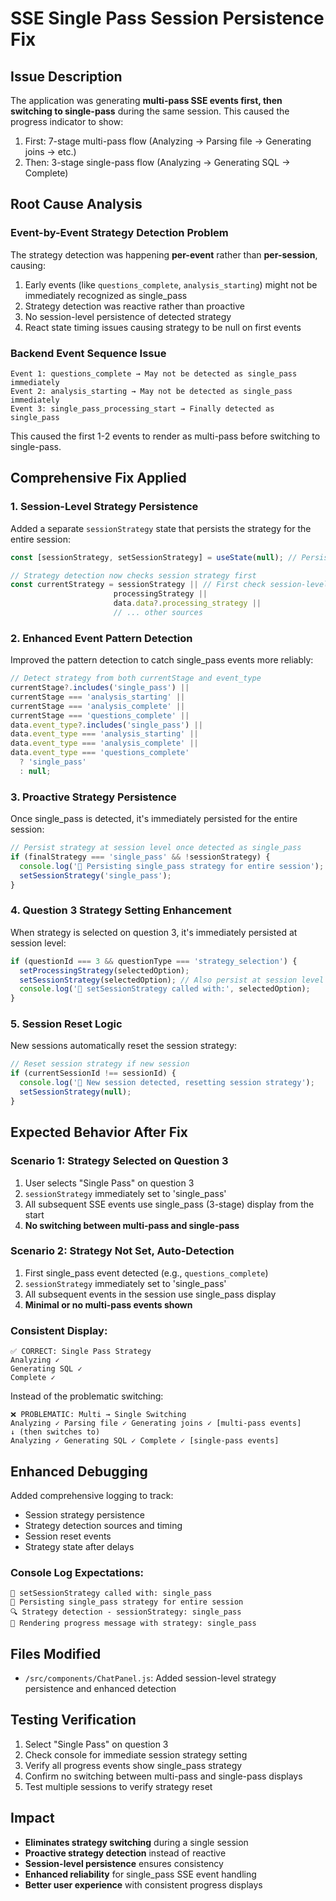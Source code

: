 # SSE Single Pass Session Persistence Fix

## Issue Description

The application was generating **multi-pass SSE events first, then switching to single-pass** during the same session. This caused the progress indicator to show:

1. First: 7-stage multi-pass flow (Analyzing → Parsing file → Generating joins → etc.)
2. Then: 3-stage single-pass flow (Analyzing → Generating SQL → Complete)

## Root Cause Analysis

### Event-by-Event Strategy Detection Problem

The strategy detection was happening **per-event** rather than **per-session**, causing:

1. Early events (like `questions_complete`, `analysis_starting`) might not be immediately recognized as single_pass
2. Strategy detection was reactive rather than proactive
3. No session-level persistence of detected strategy
4. React state timing issues causing strategy to be null on first events

### Backend Event Sequence Issue

```
Event 1: questions_complete → May not be detected as single_pass immediately
Event 2: analysis_starting → May not be detected as single_pass immediately
Event 3: single_pass_processing_start → Finally detected as single_pass
```

This caused the first 1-2 events to render as multi-pass before switching to single-pass.

## Comprehensive Fix Applied

### 1. Session-Level Strategy Persistence

Added a separate `sessionStrategy` state that persists the strategy for the entire session:

```javascript
const [sessionStrategy, setSessionStrategy] = useState(null); // Persist strategy for entire session

// Strategy detection now checks session strategy first
const currentStrategy = sessionStrategy || // First check session-level strategy
                       processingStrategy ||
                       data.data?.processing_strategy ||
                       // ... other sources
```

### 2. Enhanced Event Pattern Detection

Improved the pattern detection to catch single_pass events more reliably:

```javascript
// Detect strategy from both currentStage and event_type
currentStage?.includes('single_pass') ||
currentStage === 'analysis_starting' ||
currentStage === 'analysis_complete' ||
currentStage === 'questions_complete' ||
data.event_type?.includes('single_pass') ||
data.event_type === 'analysis_starting' ||
data.event_type === 'analysis_complete' ||
data.event_type === 'questions_complete'
  ? 'single_pass'
  : null;
```

### 3. Proactive Strategy Persistence

Once single_pass is detected, it's immediately persisted for the entire session:

```javascript
// Persist strategy at session level once detected as single_pass
if (finalStrategy === 'single_pass' && !sessionStrategy) {
  console.log('💾 Persisting single_pass strategy for entire session');
  setSessionStrategy('single_pass');
}
```

### 4. Question 3 Strategy Setting Enhancement

When strategy is selected on question 3, it's immediately persisted at session level:

```javascript
if (questionId === 3 && questionType === 'strategy_selection') {
  setProcessingStrategy(selectedOption);
  setSessionStrategy(selectedOption); // Also persist at session level
  console.log('💾 setSessionStrategy called with:', selectedOption);
}
```

### 5. Session Reset Logic

New sessions automatically reset the session strategy:

```javascript
// Reset session strategy if new session
if (currentSessionId !== sessionId) {
  console.log('🔄 New session detected, resetting session strategy');
  setSessionStrategy(null);
}
```

## Expected Behavior After Fix

### Scenario 1: Strategy Selected on Question 3

1. User selects "Single Pass" on question 3
2. `sessionStrategy` immediately set to 'single_pass'
3. All subsequent SSE events use single_pass (3-stage) display from the start
4. **No switching between multi-pass and single-pass**

### Scenario 2: Strategy Not Set, Auto-Detection

1. First single_pass event detected (e.g., `questions_complete`)
2. `sessionStrategy` immediately set to 'single_pass'
3. All subsequent events in the session use single_pass display
4. **Minimal or no multi-pass events shown**

### Consistent Display:

```
✅ CORRECT: Single Pass Strategy
Analyzing ✓
Generating SQL ✓
Complete ✓
```

Instead of the problematic switching:

```
❌ PROBLEMATIC: Multi → Single Switching
Analyzing ✓ Parsing file ✓ Generating joins ✓ [multi-pass events]
↓ (then switches to)
Analyzing ✓ Generating SQL ✓ Complete ✓ [single-pass events]
```

## Enhanced Debugging

Added comprehensive logging to track:

- Session strategy persistence
- Strategy detection sources and timing
- Session reset events
- Strategy state after delays

### Console Log Expectations:

```
💾 setSessionStrategy called with: single_pass
💾 Persisting single_pass strategy for entire session
🔍 Strategy detection - sessionStrategy: single_pass
🎨 Rendering progress message with strategy: single_pass
```

## Files Modified

- `/src/components/ChatPanel.js`: Added session-level strategy persistence and enhanced detection

## Testing Verification

1. Select "Single Pass" on question 3
2. Check console for immediate session strategy setting
3. Verify all progress events show single_pass strategy
4. Confirm no switching between multi-pass and single-pass displays
5. Test multiple sessions to verify strategy reset

## Impact

- **Eliminates strategy switching** during a single session
- **Proactive strategy detection** instead of reactive
- **Session-level persistence** ensures consistency
- **Enhanced reliability** for single_pass SSE event handling
- **Better user experience** with consistent progress displays
